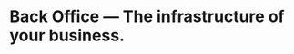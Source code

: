 # Back Office — The infrastructure of your business.
<p align="center">
  <a href="https://backoffice.co.th">
   
  </a>
</p>
